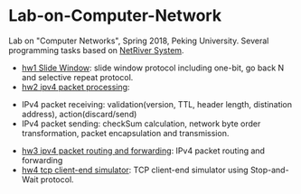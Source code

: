 # Lab-on-Computer-Network
Lab on "Computer Networks", Spring 2018, Peking University. Several programming tasks based on [NetRiver System](https://www.researchgate.net/publication/220784376_NetRiver_a_computer_network_experiment_system). 

* [hw1 Slide Window](hw1_slide_window.cpp): slide window protocol including one-bit, go back N and selective repeat protocol.
* [hw2 ipv4 packet processing](hw2_ipv4.cpp): 
- IPv4 packet receiving: validation(version, TTL, header length, distination address), action(discard/send)
- IPv4 packet sending: checkSum calculation, network byte order transformation, packet encapsulation and transmission.
* [hw3 ipv4 packet routing and forwarding](hw3.cpp): IPv4 packet routing and forwarding
* [hw4 tcp client-end simulator](hw4_tcp.cpp): TCP client-end simulator using Stop-and-Wait protocol.
